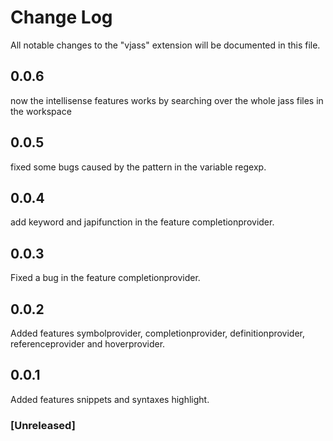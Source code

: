 # Change Log

All notable changes to the "vjass" extension will be documented in this file.

## 0.0.6

now the intellisense features works by searching over the whole jass files in the workspace

## 0.0.5

fixed some bugs caused by the pattern in the variable regexp.

## 0.0.4

add keyword and japifunction in the feature completionprovider.

## 0.0.3

Fixed a bug in the feature completionprovider.

## 0.0.2

Added features symbolprovider, completionprovider, definitionprovider, referenceprovider and hoverprovider.

## 0.0.1

Added features snippets and syntaxes highlight.

### [Unreleased]
